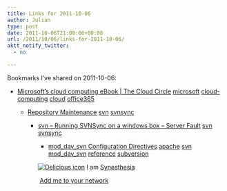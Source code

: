 ```yaml
---
title: Links for 2011-10-06
author: Julian
type: post
date: 2011-10-06T21:00:00+00:00
url: /2011/10/06/links-for-2011-10-06/
aktt_notify_twitter:
  - no

---
```

Bookmarks I&#8217;ve shared on 2011-10-06:

  * [Microsoft&#8217;s cloud computing eBook | The Cloud Circle][1] 
    [microsoft][2] [cloud-computing][3] [cloud][4] [office365][5] </li> 
    
      * [Repository Maintenance][6] 
        [svn][7] [svnsync][8] </li> 
        
          * [svn &#8211; Running SVNSync on a windows box &#8211; Server Fault][9] 
            [svn][7] [svnsync][8] </li> 
            
              * [mod\_dav\_svn Configuration Directives][10] 
                [apache][11] [svn][7] [mod\_dav\_svn][12] [reference][13] [subversion][14] </li> </ul> 
                
                <p class="deliciouslink">
                  <a href="http://del.icio.us/synesthesia" title="See all my bookmarks on del.icio.us"><img src="https://www.synesthesia.co.uk/images/deliciousicon.jpg" alt="Delicious icon" /></a>&nbsp;I am <a href="http://del.icio.us/synesthesia" title="See all my bookmarks on del.icio.us">Synesthesia</a>
                </p>
                
                <p class="deliciouslink">
                  <a href="http://del.icio.us/network?add=synesthesia" title="Add me to your del.icio.us network"><img src="https://www.synesthesia.co.uk/images/add.gif" alt="" /></a>&nbsp;<a href="http://del.icio.us/network?add=synesthesia" title="Add me to your del.icio.us network">Add me to your network</a>
                </p>

 [1]: http://www.thecloudcircle.com/article/microsofts-cloud-computing-ebook
 [2]: http://www.delicious.com/synesthesia/microsoft
 [3]: http://www.delicious.com/synesthesia/cloud-computing
 [4]: http://www.delicious.com/synesthesia/cloud
 [5]: http://www.delicious.com/synesthesia/office365
 [6]: http://svnbook.red-bean.com/en/1.6/svn.reposadmin.maint.html#svn.reposadmin.maint.replication
 [7]: http://www.delicious.com/synesthesia/svn
 [8]: http://www.delicious.com/synesthesia/svnsync
 [9]: http://serverfault.com/questions/115128/running-svnsync-on-a-windows-box
 [10]: http://svnbook.red-bean.com/en/1.5/svn.ref.mod_dav_svn.conf.html
 [11]: http://www.delicious.com/synesthesia/apache
 [12]: http://www.delicious.com/synesthesia/mod_dav_svn
 [13]: http://www.delicious.com/synesthesia/reference
 [14]: http://www.delicious.com/synesthesia/subversion
